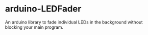 arduino-LEDFader
================

An arduino library to fade individual LEDs in the background without blocking your main program.
